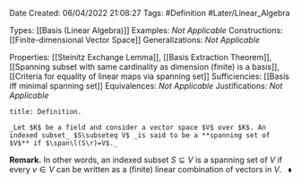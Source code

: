 <div class="topSpace"></div>

Date Created: 06/04/2022 21:08:27
Tags: #Definition #Later/Linear_Algebra

Types: [[Basis (Linear Algebra)]]
Examples: _Not Applicable_
Constructions: [[Finite-dimensional Vector Space]]
Generalizations: _Not Applicable_

Properties: [[Steinitz Exchange Lemma]], [[Basis Extraction Theorem]], [[Spanning subset with same cardinality as dimension (finite) is a basis]], [[Criteria for equality of linear maps via spanning set]]
Sufficiencies: [[Basis iff minimal spanning set]]
Equivalences: _Not Applicable_
Justifications: _Not Applicable_

``` ad-Definition
title: Definition.

_Let $K$ be a field and consider a vector space $V$ over $K$. An indexed subset_ $S\subseteq V$ _is said to be a **spanning set of $V$** if $\span\l(S\r)=V$._

```

**Remark.** In other words, an indexed subset $S\subseteq V$ is a spanning set of $V$ if every $v\in V$ can be written as a (finite) linear combination of vectors in $V$.<span style="float:right;">$\blacklozenge$</span>
